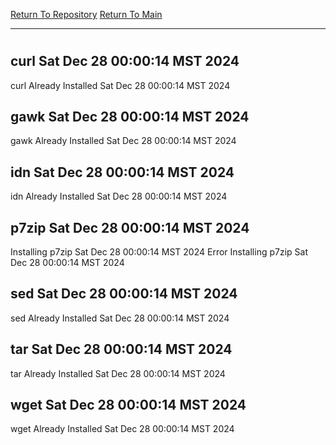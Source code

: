 [Return To Repository](https://github.com/DigitalWarrior/piholeparser/)
[Return To Main](https://github.com/DigitalWarrior/piholeparser/blob/master/RecentRunLogs/Mainlog.md)
____________________________________
# 
## curl Sat Dec 28 00:00:14 MST 2024
curl Already Installed Sat Dec 28 00:00:14 MST 2024
## gawk Sat Dec 28 00:00:14 MST 2024
gawk Already Installed Sat Dec 28 00:00:14 MST 2024
## idn Sat Dec 28 00:00:14 MST 2024
idn Already Installed Sat Dec 28 00:00:14 MST 2024
## p7zip Sat Dec 28 00:00:14 MST 2024
Installing p7zip Sat Dec 28 00:00:14 MST 2024
Error Installing p7zip Sat Dec 28 00:00:14 MST 2024
## sed Sat Dec 28 00:00:14 MST 2024
sed Already Installed Sat Dec 28 00:00:14 MST 2024
## tar Sat Dec 28 00:00:14 MST 2024
tar Already Installed Sat Dec 28 00:00:14 MST 2024
## wget Sat Dec 28 00:00:14 MST 2024
wget Already Installed Sat Dec 28 00:00:14 MST 2024
